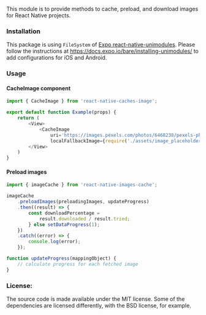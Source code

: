 This module is to provide methods to cache, preload, and download images for React Native projects.

### Installation

This package is using `FileSystem` of [Expo react-native-unimodules](https://github.com/unimodules/react-native-unimodules). Please follow the instructions at https://docs.expo.io/bare/installing-unimodules/ to add configurations for iOS and Android.

### Usage

#### CacheImage component
```typescript
import { CacheImage } from 'react-native-caches-image';

export default function Example(props) {
    return (
        <View>
            <CacheImage 
                uri='https://images.pexels.com/photos/6468238/pexels-photo-6468238.jpeg' 
                localFallbackImage={require('./assets/image_placeholder.jpg')} />
        </View>
    )
}
```

#### Preload images

```typescript
import { imageCache } from 'react-native-images-cache';

imageCache
    .preloadImages(preloadingImages, updateProgress)
    .then((result) => {
        const downloadPercentage =
            result.downloaded / result.tried;
        } else setDataProgress(1);
    })
    .catch((error) => {
        console.log(error);
    });

function updateProgress(mappingObject) {
    // calculate progress for each fetched image
}
```

### License:

The source code is made available under the MIT license. Some of the dependencies are licensed differently, with the BSD license, for example.
